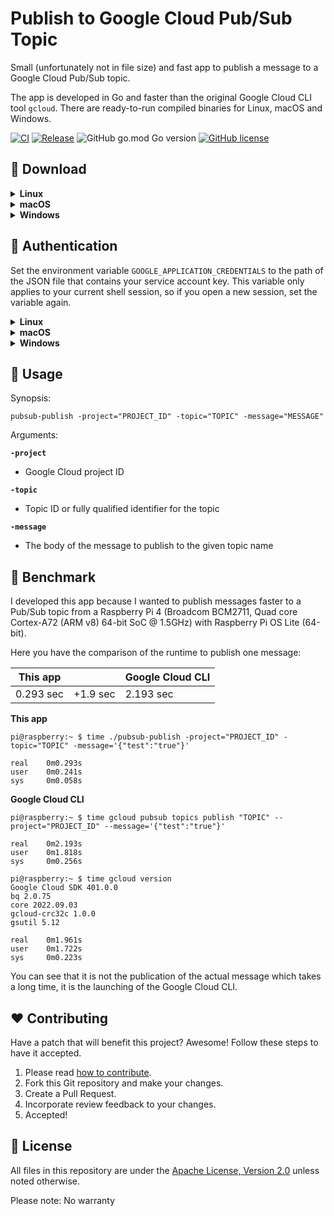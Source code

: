 # Publish to Google Cloud Pub/Sub Topic

Small (unfortunately not in file size) and fast app to publish a message to a Google Cloud Pub/Sub topic.

The app is developed in Go and faster than the original Google Cloud CLI tool `gcloud`.
There are ready-to-run compiled binaries for Linux, macOS and Windows.

[![CI](https://github.com/Cyclenerd/google-cloud-pubsub-publish/actions/workflows/ci.yml/badge.svg)](https://github.com/Cyclenerd/google-cloud-pubsub-publish/actions/workflows/ci.yml)
[![Release](https://github.com/Cyclenerd/google-cloud-pubsub-publish/actions/workflows/release.yml/badge.svg)](https://github.com/Cyclenerd/google-cloud-pubsub-publish/actions/workflows/release.yml)
![GitHub go.mod Go version](https://img.shields.io/github/go-mod/go-version/cyclenerd/google-cloud-pubsub-publish)
[![GitHub license](https://img.shields.io/github/license/cyclenerd/google-cloud-pubsub-publish)](https://github.com/Cyclenerd/google-cloud-pubsub-publish/blob/master/LICENSE)

## 💾 Download

<details>
<summary><b>Linux</b></summary>

Download:
* [x86_64](https://github.com/Cyclenerd/google-cloud-pubsub-publish/releases/latest/download/pubsub-publish-linux-x86_64) Intel or AMD 64-Bit CPU
  ```shell
  curl -L "https://github.com/Cyclenerd/google-cloud-pubsub-publish/releases/latest/download/pubsub-publish-linux-x86_64" \
       -o "pubsub-publish" && \
  chmod +x "pubsub-publish"
  ```
* [arm64](https://github.com/Cyclenerd/google-cloud-pubsub-publish/releases/latest/download/pubsub-publish-linux-arm64) Arm-based 64-Bit CPU (i.e. in Raspberry Pi)
  ```shell
  curl -L "https://github.com/Cyclenerd/google-cloud-pubsub-publish/releases/latest/download/pubsub-publish-linux-arm64" \
       -o "pubsub-publish" && \
  chmod +x "pubsub-publish"
  ```

To determine your OS version, run `getconf LONG_BIT` or `uname -m` at the command line.
</details>

<details>
<summary><b>macOS</b></summary>

Download:
* [x86_64](https://github.com/Cyclenerd/google-cloud-pubsub-publish/releases/latest/download/pubsub-publish-macos-x86_64) Intel 64-bit
  ```shell
  curl -L "https://github.com/Cyclenerd/google-cloud-pubsub-publish/releases/latest/download/pubsub-publish-macos-x86_64" \
       -o "pubsub-publish" && \
  chmod +x "pubsub-publish"
  ```
* [arm64](https://github.com/Cyclenerd/google-cloud-pubsub-publish/releases/latest/download/pubsub-publish-macos-arm64) Apple silicon 64-bit
  ```shell
  curl -L "https://github.com/Cyclenerd/google-cloud-pubsub-publish/releases/latest/download/pubsub-publish-macos-arm64" \
       -o "pubsub-publish" && \
  chmod +x "pubsub-publish"
  ```

To determine your OS version, run `uname -m` at the command line.
</details>

<details>
<summary><b>Windows</b></summary>

Download:
* [x86_64](https://github.com/Cyclenerd/google-cloud-pubsub-publish/releases/latest/download/pubsub-publish-windows-x86_64.exe) Intel or AMD 64-Bit CPU
   ```powershell
   Invoke-WebRequest -Uri "https://github.com/Cyclenerd/google-cloud-pubsub-publish/releases/latest/download/pubsub-publish-windows-x86_64.exe" -OutFile "pubsub-publish.exe"
   ```
* [arm64](https://github.com/Cyclenerd/google-cloud-pubsub-publish/releases/latest/download/pubsub-publish-windows-arm64.exe) Arm-based 64-Bit CPU
   ```powershell
   Invoke-WebRequest -Uri "https://github.com/Cyclenerd/google-cloud-pubsub-publish/releases/latest/download/pubsub-publish-windows-arm64.exe" -OutFile "pubsub-publish.exe"
   ```
To determine your OS version, run `echo %PROCESSOR_ARCHITECTURE%` at the command line.
</details>

## 🔑 Authentication

Set the environment variable `GOOGLE_APPLICATION_CREDENTIALS` to the path of the JSON file that contains your service account key. This variable only applies to your current shell session, so if you open a new session, set the variable again.

<details>
<summary><b>Linux</b></summary>

Shell:

```shell
export GOOGLE_APPLICATION_CREDENTIALS="KEY_PATH"
```

Replace `KEY_PATH` with the path of the JSON file that contains your service account key.

</details>

<details>
<summary><b>macOS</b></summary>

Shell:

```shell
export GOOGLE_APPLICATION_CREDENTIALS="KEY_PATH"
```

Replace `KEY_PATH` with the path of the JSON file that contains your service account key.
</details>

<details>
<summary><b>Windows</b></summary>

PowerShell:
```powershell
$env:GOOGLE_APPLICATION_CREDENTIALS="KEY_PATH"
```

Command prompt:
```shell
set GOOGLE_APPLICATION_CREDENTIALS=KEY_PATH
```

Replace `KEY_PATH` with the path of the JSON file that contains your service account key.
</details>

## 💁 Usage

Synopsis:

```shell
pubsub-publish -project="PROJECT_ID" -topic="TOPIC" -message="MESSAGE"
```

Arguments:

**`-project`**

* Google Cloud project ID

**`-topic`**

* Topic ID or fully qualified identifier for the topic

**`-message`**

* The body of the message to publish to the given topic name


## 🚀 Benchmark

I developed this app because I wanted to publish messages faster to a Pub/Sub topic from a Raspberry Pi 4
(Broadcom BCM2711, Quad core Cortex-A72 (ARM v8) 64-bit SoC @ 1.5GHz) with Raspberry Pi OS Lite (64-bit).

Here you have the comparison of the runtime to publish one message:

| This app  |          | Google Cloud CLI |
|-----------|----------|------------------|
| 0.293 sec | +1.9 sec | 2.193 sec        |

**This app**

```shell
pi@raspberry:~ $ time ./pubsub-publish -project="PROJECT_ID" -topic="TOPIC" -message='{"test":"true"}'

real    0m0.293s
user    0m0.241s
sys     0m0.058s
```

**Google Cloud CLI**

```shell
pi@raspberry:~ $ time gcloud pubsub topics publish "TOPIC" --project="PROJECT_ID" --message='{"test":"true"}'

real    0m2.193s
user    0m1.818s
sys     0m0.256s

pi@raspberry:~ $ time gcloud version
Google Cloud SDK 401.0.0
bq 2.0.75
core 2022.09.03
gcloud-crc32c 1.0.0
gsutil 5.12

real    0m1.961s
user    0m1.722s
sys     0m0.223s
```

You can see that it is not the publication of the actual message which takes a long time,
it is the launching of the Google Cloud CLI.

## ❤️ Contributing

Have a patch that will benefit this project?
Awesome! Follow these steps to have it accepted.

1. Please read [how to contribute](CONTRIBUTING.md).
1. Fork this Git repository and make your changes.
1. Create a Pull Request.
1. Incorporate review feedback to your changes.
1. Accepted!


## 📜 License

All files in this repository are under the [Apache License, Version 2.0](LICENSE) unless noted otherwise.

Please note: No warranty
